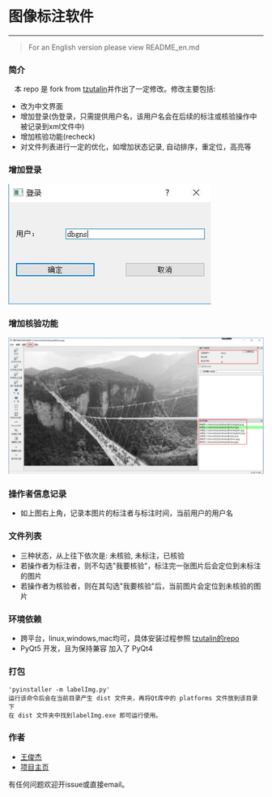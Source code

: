 # 图像标注软件
------------------------------
> For an English version please view README_en.md

### 简介
&nbsp;&nbsp; 本 repo 是 fork from [tzutalin](https://github.com/tzutalin/labelImg)并作出了一定修改。修改主要包括:
* 改为中文界面
* 增加登录(伪登录，只需提供用户名，该用户名会在后续的标注或核验操作中被记录到xml文件中)
* 增加核验功能(recheck)
* 对文件列表进行一定的优化，如增加状态记录, 自动排序，重定位，高亮等

### 增加登录
 ![login](ManualImages/login.jpg)
 
### 增加核验功能
 ![re-check](ManualImages/check.jpg)
 
### 操作者信息记录
* 如上图右上角，记录本图片的标注者与标注时间，当前用户的用户名
 
### 文件列表
* 三种状态，从上往下依次是: 未核验, 未标注，已核验
* 若操作者为标注者，则不勾选"我要核验"，标注完一张图片后会定位到未标注的图片
* 若操作者为核验者，则在其勾选"我要核验"后，当前图片会定位到未核验的图片

### 环境依赖
* 跨平台，linux,windows,mac均可，具体安装过程参照 [tzutalin的repo](https://github.com/tzutalin/labelImg)
* PyQt5 开发，且为保持兼容 加入了 PyQt4
    
### 打包
    'pyinstaller -m labelImg.py'
    运行该命令后会在当前目录产生 dist 文件夹，再将Qt库中的 platforms 文件放到该目录下
	在 dist 文件夹中找到labelImg.exe 即可运行使用。
	
### 作者
* [王俊杰](http://120.79.231.160)
* [项目主页](http://120.79.231.160/labelImg)

有任何问题欢迎开issue或直接email。
